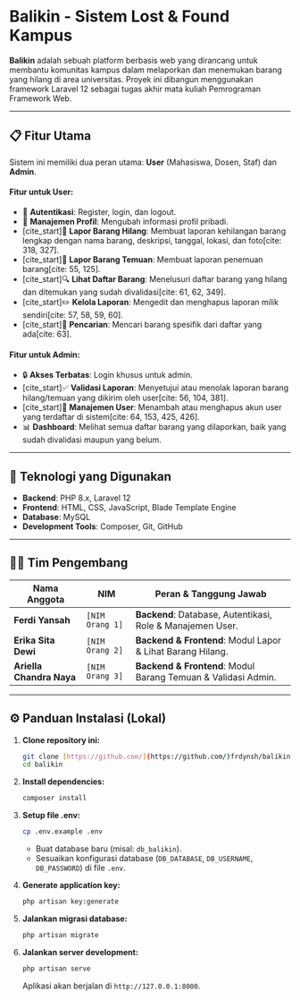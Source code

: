 # Balikin - Sistem Lost & Found Kampus

**Balikin** adalah sebuah platform berbasis web yang dirancang untuk membantu komunitas kampus dalam melaporkan dan menemukan barang yang hilang di area universitas. Proyek ini dibangun menggunakan framework Laravel 12 sebagai tugas akhir mata kuliah Pemrograman Framework Web.

---

## 📋 Fitur Utama

Sistem ini memiliki dua peran utama: **User** (Mahasiswa, Dosen, Staf) dan **Admin**.

#### Fitur untuk User:
-   🔐 **Autentikasi**: Register, login, dan logout.
-   👤 **Manajemen Profil**: Mengubah informasi profil pribadi.
-   [cite_start]📄 **Lapor Barang Hilang**: Membuat laporan kehilangan barang lengkap dengan nama barang, deskripsi, tanggal, lokasi, dan foto[cite: 318, 327].
-   [cite_start]🙋 **Lapor Barang Temuan**: Membuat laporan penemuan barang[cite: 55, 125].
-   [cite_start]🔍 **Lihat Daftar Barang**: Menelusuri daftar barang yang hilang dan ditemukan yang sudah divalidasi[cite: 61, 62, 349].
-   [cite_start]✏️ **Kelola Laporan**: Mengedit dan menghapus laporan milik sendiri[cite: 57, 58, 59, 60].
-   [cite_start]🔎 **Pencarian**: Mencari barang spesifik dari daftar yang ada[cite: 63].

#### Fitur untuk Admin:
-   🔒 **Akses Terbatas**: Login khusus untuk admin.
-   [cite_start]✅ **Validasi Laporan**: Menyetujui atau menolak laporan barang hilang/temuan yang dikirim oleh user[cite: 56, 104, 381].
-   [cite_start]👥 **Manajemen User**: Menambah atau menghapus akun user yang terdaftar di sistem[cite: 64, 153, 425, 426].
-   📊 **Dashboard**: Melihat semua daftar barang yang dilaporkan, baik yang sudah divalidasi maupun yang belum.

---

## 🚀 Teknologi yang Digunakan

* **Backend**: PHP 8.x, Laravel 12
* **Frontend**: HTML, CSS, JavaScript, Blade Template Engine
* **Database**: MySQL
* **Development Tools**: Composer, Git, GitHub

---

## 🧑‍💻 Tim Pengembang

| Nama Anggota        | NIM           | Peran & Tanggung Jawab                                     |
| ------------------- | ------------- | ---------------------------------------------------------- |
| **Ferdi Yansah** | `[NIM Orang 1]` | **Backend**: Database, Autentikasi, Role & Manajemen User.   |
| **Erika Sita Dewi** | `[NIM Orang 2]` | **Backend & Frontend**: Modul Lapor & Lihat Barang Hilang.   |
| **Ariella Chandra Naya** | `[NIM Orang 3]` | **Backend & Frontend**: Modul Barang Temuan & Validasi Admin. |

---

## ⚙️ Panduan Instalasi (Lokal)

1.  **Clone repository ini:**
    ```bash
    git clone [https://github.com/](https://github.com/)frdynsh/balikin.git
    cd balikin
    ```

2.  **Install dependencies:**
    ```bash
    composer install
    ```

3.  **Setup file .env:**
    ```bash
    cp .env.example .env
    ```
    * Buat database baru (misal: `db_balikin`).
    * Sesuaikan konfigurasi database (`DB_DATABASE`, `DB_USERNAME`, `DB_PASSWORD`) di file `.env`.

4.  **Generate application key:**
    ```bash
    php artisan key:generate
    ```

5.  **Jalankan migrasi database:**
    ```bash
    php artisan migrate
    ```

6.  **Jalankan server development:**
    ```bash
    php artisan serve
    ```
    Aplikasi akan berjalan di `http://127.0.0.1:8000`.
